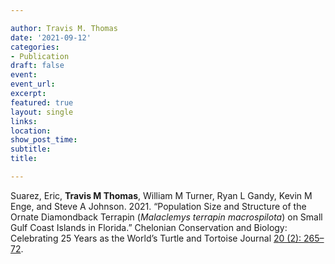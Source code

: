 ```yaml
---

author: Travis M. Thomas
date: '2021-09-12'
categories:
- Publication
draft: false
event: 
event_url: 
excerpt:   
featured: true
layout: single
links:
location: 
show_post_time: 
subtitle:   
title:

---
```


Suarez, Eric, **Travis M Thomas**, William M Turner, Ryan L Gandy, Kevin M Enge, and Steve A Johnson. 2021. “Population Size and Structure of the Ornate Diamondback Terrapin (*Malaclemys terrapin macrospilota*) on Small Gulf Coast Islands in Florida.” Chelonian Conservation and Biology: Celebrating 25 Years as the World’s Turtle and Tortoise Journal [20 (2): 265–72](https://meridian.allenpress.com/ccb/article-abstract/21/1/2/483147/Population-Status-of-the-Suwannee-Alligator?redirectedFrom=fulltext).



